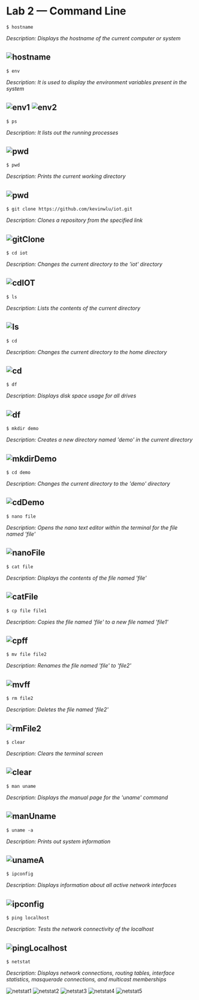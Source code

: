 # Lab 2 — Command Line

`$ hostname`

*Description: Displays the hostname of the current computer or system*

![hostname](img/hostname.png)
---
`$ env`

*Description: It is used to display the environment variables present in the system*

![env1](img/env1.png)
![env2](img/env2.png)
---
`$ ps`

*Description: It lists out the running processes*

![pwd](img/ps.png)
---
`$ pwd`

*Description: Prints the current working directory*

![pwd](img/pwd.png)
---
`$ git clone https://github.com/kevinwlu/iot.git`

*Description: Clones a repository from the specified link*

![gitClone](img/gitClone.png)
---
`$ cd iot`

*Description: Changes the current directory to the 'iot' directory*

![cdIOT](img/cdIOT.png)
---
`$ ls`

*Description: Lists the contents of the current directory*

![ls](img/ls.png)
---
`$ cd`

*Description: Changes the current directory to the home directory*

![cd](img/cd.png)
---
`$ df`

*Description: Displays disk space usage for all drives*

![df](img/df.png)
---
`$ mkdir demo`

*Description: Creates a new directory named 'demo' in the current directory*

![mkdirDemo](img/mkdirDemo.png)
---
`$ cd demo`

*Description: Changes the current directory to the 'demo' directory*

![cdDemo](img/cdDemo.png)
---
`$ nano file`

*Description: Opens the nano text editor within the terminal for the file named 'file'*

![nanoFile](img/nanoFile.png)
---
`$ cat file`

*Description: Displays the contents of the file named 'file'*

![catFile](img/catFile.png)
---
`$ cp file file1`

*Description: Copies the file named 'file' to a new file named 'file1'*

![cpff](img/cpff.png)
---
`$ mv file file2`

*Description: Renames the file named 'file' to 'file2'*

![mvff](img/mvff.png)
---
`$ rm file2`

*Description: Deletes the file named 'file2'*

![rmFile2](img/rmFile2.png)
---
`$ clear`

*Description: Clears the terminal screen*

![clear](img/clear.png)
---
`$ man uname`

*Description: Displays the manual page for the 'uname' command*

![manUname](img/manUname.png)
---
`$ uname -a`

*Description: Prints out system information*

![unameA](img/unameA.png)
---
`$ ipconfig`

*Description: Displays information about all active network interfaces*

![ipconfig](img/ipconfig.png)
---
`$ ping localhost`

*Description: Tests the network connectivity of the localhost*

![pingLocalhost](img/pingLocalhost.png)
---
`$ netstat`

*Description: Displays network connections, routing tables, interface statistics, masquerade connections, and multicast memberships*

![netstat1](img/netstat1.png)
![netstat2](img/netstat2.png)
![netstat3](img/netstat3.png)
![netstat4](img/netstat4.png)
![netstat5](img/netstat5.png)
